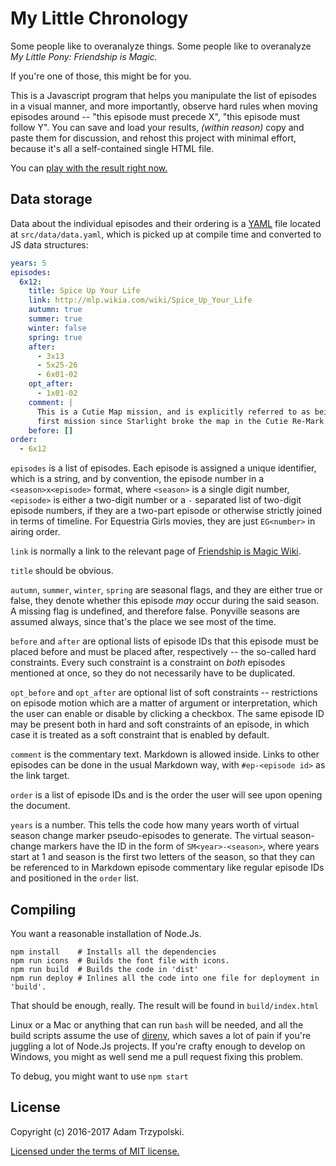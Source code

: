 # My Little Chronology

Some people like to overanalyze things. Some people like to overanalyze *My
Little Pony: Friendship is Magic.*

If you're one of those, this might be for you.

This is a Javascript program that helps you manipulate the list of episodes in
a visual manner, and more importantly, observe hard rules when moving episodes
around -- "this episode must precede X", "this episode must follow Y". You can
save and load your results, *(within reason)* copy and paste them for
discussion, and rehost this project with minimal effort, because it's all a
self-contained single HTML file.

You can [play with the result right now.](http://fim-chronology-pa.lindro.me/)

## Data storage

Data about the individual episodes and their ordering is
a [YAML](https://en.wikipedia.org/wiki/YAML) file located at
`src/data/data.yaml`, which is picked up at compile time and converted to JS
data structures:

```yaml
years: 5
episodes:
  6x12:
    title: Spice Up Your Life
    link: http://mlp.wikia.com/wiki/Spice_Up_Your_Life
    autumn: true
    summer: true
    winter: false
    spring: true
    after:
      - 3x13
      - 5x25-26
      - 6x01-02
    opt_after:
      - 1x01-02
    comment: |
      This is a Cutie Map mission, and is explicitly referred to as being the
      first mission since Starlight broke the map in the Cutie Re-Mark.
    before: []
order:
  - 6x12
```

`episodes` is a list of episodes. Each episode is assigned a unique
identifier, which is a string, and by convention, the episode number in a
`<season>x<episode>` format, where `<season>` is a single digit number,
`<episode>` is either a two-digit number or a `-` separated list of two-digit
episode numbers, if they are a two-part episode or otherwise strictly joined
in terms of timeline. For Equestria Girls movies, they are just `EG<number>`
in airing order.

`link` is normally a link to the relevant page
of [Friendship is Magic Wiki][fimwiki].

`title` should be obvious.

`autumn`, `summer`, `winter`, `spring` are seasonal flags, and they are either
true or false, they denote whether this episode *may* occur during the said
season. A missing flag is undefined, and therefore false. Ponyville seasons
are assumed always, since that's the place we see most of the time.

`before` and `after` are optional lists of episode IDs that this episode must
be placed before and must be placed after, respectively -- the so-called hard
constraints. Every such constraint is a constraint on *both* episodes
mentioned at once, so they do not necessarily have to be duplicated.

`opt_before` and `opt_after` are optional list of soft constraints --
restrictions on episode motion which are a matter of argument or
interpretation, which the user can enable or disable by clicking a
checkbox. The same episode ID may be present both in hard and soft constraints
of an episode, in which case it is treated as a soft constraint that is
enabled by default.

`comment` is the commentary text. Markdown is allowed inside. Links to other
episodes can be done in the usual Markdown way, with `#ep-<episode id>` as the
link target.

[fimwiki]: http://mlp.wikia.com/wiki/My_Little_Pony_Friendship_is_Magic_Wiki

`order` is a list of episode IDs and is the order the user will see upon
opening the document.

`years` is a number. This tells the code how many years worth of virtual
season change marker pseudo-episodes to generate. The virtual season-change
markers have the ID in the form of `SM<year>-<season>`, where years start at 1
and season is the first two letters of the season, so that they can be
referenced to in Markdown episode commentary like regular episode IDs and
positioned in the `order` list.

## Compiling

You want a reasonable installation of Node.Js.

    npm install    # Installs all the dependencies
    npm run icons  # Builds the font file with icons.
    npm run build  # Builds the code in 'dist'
    npm run deploy # Inlines all the code into one file for deployment in 'build'.

That should be enough, really. The result will be found in `build/index.html`

Linux or a Mac or anything that can run `bash` will be needed, and all the
build scripts assume the use of [direnv](https://direnv.net/), which saves a
lot of pain if you're juggling a lot of Node.Js projects. If you're crafty
enough to develop on Windows, you might as well send me a pull request fixing
this problem.

To debug, you might want to use `npm start`

## License

Copyright (c) 2016-2017 Adam Trzypolski.

[Licensed under the terms of MIT license.](LICENSE)

